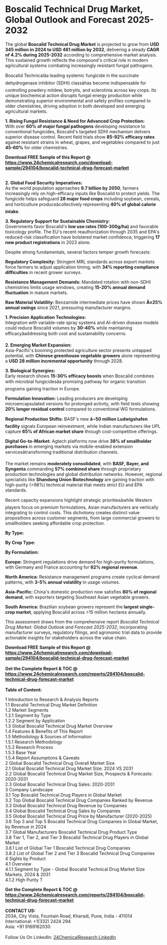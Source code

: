 <h1>Boscalid Technical Drug Market, Global Outlook and Forecast 2025-2032</h1><p>The global <strong>Boscalid Technical Drug Market</strong> is projected to grow from <strong>USD 345 million in 2024 to USD 461 million by 2032</strong>, delivering a steady <strong>CAGR of 4.2% during 2025-2032</strong> according to comprehensive market analysis. This sustained growth reflects the compound's critical role in modern agricultural systems combating increasingly resistant fungal pathogens.</p><p>Boscalid Technicalâa leading systemic fungicide in the succinate dehydrogenase inhibitor (SDHI) classâhas become indispensable for controlling powdery mildew, botrytis, and sclerotinia across key crops. Its unique biochemical action disrupts fungal energy production while demonstrating superior environmental and safety profiles compared to older chemistries, driving adoption in both developed and emerging agricultural markets.</p><p><strong>1. Rising Fungal Resistance &amp; Need for Advanced Crop Protection:</strong><br>
With over <strong>60% of major fungal pathogens</strong> developing resistance to conventional fungicides, Boscalid's targeted SDHI mechanism delivers superior disease control. Recent field trials show <strong>85-92% efficacy rates</strong> against resistant strains in wheat, grapes, and vegetables compared to just <strong>45-60%</strong> for older chemistries.</p><div><b>Download FREE Sample of this Report @ 
            <a href="https://www.24chemicalresearch.com/download-sample/294104/boscalid-technical-drug-forecast-market">
            https://www.24chemicalresearch.com/download-sample/294104/boscalid-technical-drug-forecast-market</a></b></div><br><p><strong>2. Global Food Security Imperatives:</strong><br>
As the world population approaches <strong>9.7 billion by 2050</strong>, farmers increasingly rely on high-efficacy inputs like Boscalid to protect yields. The fungicide helps safeguard <strong>28 major food crops</strong> including soybean, cereals, and horticulture produceâcollectively representing <strong>40% of global calorie intake</strong>.</p><p><strong>3. Regulatory Support for Sustainable Chemistry:</strong><br>
Governments favor Boscalid's <strong>low use rates (100-300g/ha)</strong> and favorable toxicology profile. The EU's recent reauthorization through 2035 and EPA's reduced-risk classification have bolstered market confidence, triggering <strong>17 new product registrations</strong> in 2023 alone.</p><p>Despite strong fundamentals, several factors temper growth forecasts:</p><p><strong>Regulatory Complexity:</strong> Stringent MRL standards across export markets force farmers to adjust application timing, with <strong>34% reporting compliance difficulties</strong> in recent grower surveys.</p><p><strong>Resistance Management Demands:</strong> Mandated rotation with non-SDHI chemistries limits usage windows, creating <strong>15-20% annual demand fluctuation</strong> in mature markets.</p><p><strong>Raw Material Volatility:</strong> Benzamide intermediate prices have shown <strong>Â±25% annual swings</strong> since 2021, pressuring manufacturer margins.</p><p><strong>1. Precision Application Technologies:</strong><br>
Integration with variable-rate spray systems and AI-driven disease models could reduce Boscalid volumes by <strong>30-40%</strong> while maintaining efficacyâaddressing both cost and sustainability concerns.</p><p><strong>2. Emerging Market Expansion:</strong><br>
Asia-Pacific's booming protected agriculture sector presents untapped potential, with <strong>Chinese greenhouse vegetable growers</strong> alone representing a <strong>USD 28 million incremental opportunity</strong> through 2028.</p><p><strong>3. Biological Synergies:</strong><br>
Early research shows <strong>15-30% efficacy boosts</strong> when Boscalid combines with microbial fungicidesâa promising pathway for organic transition programs gaining traction in Europe.</p><p><strong>Formulation Innovation:</strong> Leading producers are developing microencapsulated versions for prolonged activity, with field tests showing <strong>20% longer residual control</strong> compared to conventional WG formulations.</p><p><strong>Regional Production Shifts:</strong> BASF's new <strong>â¬50 million Ludwigshafen facility</strong> signals European reinvestment, while Indian manufacturers like UPL capture <strong>65% of African market share</strong> through cost-competitive offerings.</p><p><strong>Digital Go-to-Market:</strong> Agtech platforms now drive <strong>38% of smallholder purchases</strong> in emerging markets via mobile-enabled extension servicesâtransforming traditional distribution channels.</p><p>The market remains <strong>moderately consolidated</strong>, with <strong>BASF, Bayer, and Syngenta</strong> commanding <strong>57% combined share</strong> through proprietary production technologies and global distribution networks. However, regional specialists like <strong>Shandong Union Biotechnology</strong> are gaining traction with high-purity (&gt;98%) technical material that meets strict EU and EPA standards.</p><p>Recent capacity expansions highlight strategic prioritiesâwhile Western players focus on premium formulations, Asian manufacturers are vertically integrating to control costs. This dichotomy creates distinct value propositions across customer segments, from large commercial growers to smallholders seeking affordable crop protection.</p><p><strong>By Type:</strong></p><p><strong>By Crop Type:</strong></p><p><strong>By Formulation:</strong></p><p><strong>Europe:</strong> Stringent regulations drive demand for high-purity formulations, with Germany and France accounting for <strong>62% regional revenue</strong>.</p><p><strong>North America:</strong> Resistance management programs create cyclical demand patterns, with <strong>3-5% annual volatility</strong> in usage volumes.</p><p><strong>Asia-Pacific:</strong> China's domestic production now satisfies <strong>80% of regional demand</strong>, with exporters targeting Southeast Asian vegetable growers.</p><p><strong>South America:</strong> Brazilian soybean growers represent the <strong>largest single-crop market</strong>, applying Boscalid across &gt;15 million hectares annually.</p><p>This assessment draws from the comprehensive report <em>Boscalid Technical Drug Market: Global Outlook and Forecast 2025-2032</em>, incorporating manufacturer surveys, regulatory filings, and agronomic trial data to provide actionable insights for stakeholders across the value chain.</p><div><b>Download FREE Sample of this Report @ 
            <a href="https://www.24chemicalresearch.com/download-sample/294104/boscalid-technical-drug-forecast-market">
            https://www.24chemicalresearch.com/download-sample/294104/boscalid-technical-drug-forecast-market</a></b></div><br><div><b>Get the Complete Report & TOC @ 
            <a href="https://www.24chemicalresearch.com/reports/294104/boscalid-technical-drug-forecast-market">
            https://www.24chemicalresearch.com/reports/294104/boscalid-technical-drug-forecast-market</a></b></div><br>
            <b>Table of Content:</b><p>1 Introduction to Research & Analysis Reports<br />
 1.1 Boscalid Technical Drug Market Definition<br />
 1.2 Market Segments<br />
 1.2.1 Segment by Type<br />
 1.2.2 Segment by Application<br />
 1.3 Global Boscalid Technical Drug Market Overview<br />
 1.4 Features & Benefits of This Report<br />
 1.5 Methodology & Sources of Information<br />
 1.5.1 Research Methodology<br />
 1.5.2 Research Process<br />
 1.5.3 Base Year<br />
 1.5.4 Report Assumptions & Caveats<br />
2 Global Boscalid Technical Drug Overall Market Size<br />
 2.1 Global Boscalid Technical Drug Market Size: 2024 VS 2031<br />
 2.2 Global Boscalid Technical Drug Market Size, Prospects & Forecasts: 2020-2031<br />
 2.3 Global Boscalid Technical Drug Sales: 2020-2031<br />
3 Company Landscape<br />
 3.1 Top Boscalid Technical Drug Players in Global Market<br />
 3.2 Top Global Boscalid Technical Drug Companies Ranked by Revenue<br />
 3.3 Global Boscalid Technical Drug Revenue by Companies<br />
 3.4 Global Boscalid Technical Drug Sales by Companies<br />
 3.5 Global Boscalid Technical Drug Price by Manufacturer (2020-2025)<br />
 3.6 Top 3 and Top 5 Boscalid Technical Drug Companies in Global Market, by Revenue in 2024<br />
 3.7 Global Manufacturers Boscalid Technical Drug Product Type<br />
 3.8 Tier 1, Tier 2, and Tier 3 Boscalid Technical Drug Players in Global Market<br />
 3.8.1 List of Global Tier 1 Boscalid Technical Drug Companies<br />
 3.8.2 List of Global Tier 2 and Tier 3 Boscalid Technical Drug Companies<br />
4 Sights by Product<br />
 4.1 Overview<br />
 4.1.1 Segment by Type - Global Boscalid Technical Drug Market Size Markets, 2024 & 2031<br />
 4.1.2 High Purity T</p><div><b>Get the Complete Report & TOC @ 
            <a href="https://www.24chemicalresearch.com/reports/294104/boscalid-technical-drug-forecast-market">
            https://www.24chemicalresearch.com/reports/294104/boscalid-technical-drug-forecast-market</a></b></div><br><b>CONTACT US:</b><br>
            203A, City Vista, Fountain Road, Kharadi, Pune, India - 411014<br>
            International: +1(332) 2424 294<br>
            Asia: +91 9169162030 <br><br>
            Follow Us On LinkedIn: <a href="https://www.linkedin.com/company/24chemicalresearch/">24ChemicalResearch LinkedIn</a>